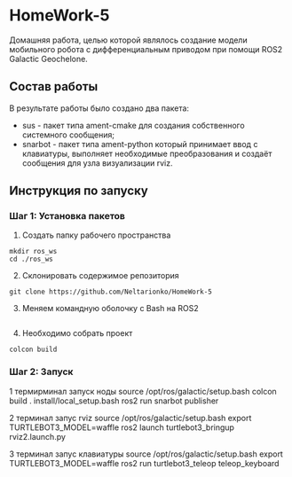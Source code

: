 # HomeWork-5
Домашняя работа, целью которой являлось создание модели мобильного робота с дифференциальным приводом при помощи ROS2 Galactic Geochelone.

## Состав работы
В результате работы было создано два пакета:
* sus - пакет типа ament-cmake для создания собственного системного сообщения;
* snarbot - пакет типа ament-python который принимает ввод с клавиатуры, выполняет необходимые преобразования и создаёт сообщения для узла визуализации rviz.

## Инструкция по запуску
### Шаг 1: Установка пакетов
1. Создать папку рабочего пространства
```
mkdir ros_ws
cd ./ros_ws
```
2. Склонировать содержимое репозитория
```
git clone https://github.com/Neltarionko/HomeWork-5
```
3. Меняем командную оболочку с Bash на ROS2
```
```
4. Необходимо собрать проект
```
colcon build
```
### Шаг 2: Запуск

1 термирминал запуск ноды
source /opt/ros/galactic/setup.bash
colcon build
. install/local_setup.bash 
ros2 run snarbot publisher 

2 терминал запус rviz
source /opt/ros/galactic/setup.bash
export TURTLEBOT3_MODEL=waffle
ros2 launch turtlebot3_bringup rviz2.launch.py 

3 терминал запус клавиатуры
source /opt/ros/galactic/setup.bash
export TURTLEBOT3_MODEL=waffle
ros2 run turtlebot3_teleop teleop_keyboard 
